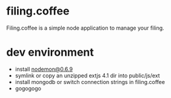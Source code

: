 # filing.coffee

Filing.coffee is a simple node application to manage your filing.

# dev environment

* install nodemon@0.6.9
* symlink or copy an unzipped extjs 4.1 dir into public/js/ext
* install mongodb or switch connection strings in filing.coffee
* gogogogo
